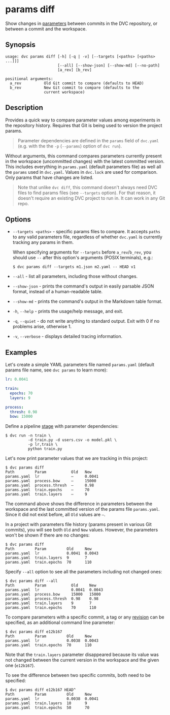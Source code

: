 # params diff

Show changes in [parameters](/doc/command-reference/params) between commits in
the <abbr>DVC repository</abbr>, or between a commit and the
<abbr>workspace</abbr>.

## Synopsis

```usage
usage: dvc params diff [-h] [-q | -v] [--targets [<paths> [<paths> ...]]]
                       [--all] [--show-json] [--show-md] [--no-path]
                       [a_rev] [b_rev]

positional arguments:
  a_rev          Old Git commit to compare (defaults to HEAD)
  b_rev          New Git commit to compare (defaults to the
                 current workspace)
```

## Description

Provides a quick way to compare parameter values among experiments in the
repository history. Requires that Git is being used to version the project
params.

> Parameter dependencies are defined in the `params` field of `dvc.yaml` (e.g.
> with the the `-p` (`--params`) option of `dvc run`).

Without arguments, this command compares parameters currently present in the
<abbr>workspace</abbr> (uncommitted changes) with the latest committed version.
This includes everything in `params.yaml` (default parameters file) as well all
the `params` used in `dvc.yaml`. Values in `dvc.lock` are used for comparison.
Only params that have changes are listed.

> Note that unlike `dvc diff`, this command doesn't always need DVC files to
> find params files (see `--targets` option). For that reason, it doesn't
> require an existing DVC project to run in. It can work in any Git repo.

## Options

- `--targets <paths>` - specific params files to compare. It accepts `paths` to
  any valid parameters file, regardless of whether `dvc.yaml` is currently
  tracking any params in them.

  When specifying arguments for `--targets` before `a_rev`/`b_rev`, you should
  use `--` after this option's arguments (POSIX terminals), e.g.:

  ```dvc
  $ dvc params diff --targets m1.json m2.yaml -- HEAD v1
  ```

- `--all` - list all parameters, including those without changes.

- `--show-json` - prints the command's output in easily parsable JSON format,
  instead of a human-readable table.

- `--show-md` - prints the command's output in the Markdown table format.

- `-h`, `--help` - prints the usage/help message, and exit.

- `-q`, `--quiet` - do not write anything to standard output. Exit with 0 if no
  problems arise, otherwise 1.

- `-v`, `--verbose` - displays detailed tracing information.

## Examples

Let's create a simple YAML parameters file named `params.yaml` (default params
file name, see `dvc params` to learn more):

```yaml
lr: 0.0041

train:
  epochs: 70
  layers: 9

process:
  thresh: 0.98
  bow: 15000
```

Define a pipeline [stage](/doc/command-reference/run) with parameter
dependencies:

```dvc
$ dvc run -n train \
          -d train.py -d users.csv -o model.pkl \
          -p lr,train \
          python train.py
```

Let's now print parameter values that we are tracking in this
<abbr>project</abbr>:

```dvc
$ dvc params diff
Path         Param           Old   New
params.yaml  lr              —     0.0041
params.yaml  process.bow     —     15000
params.yaml  process.thresh  —     0.98
params.yaml  train.epochs    —     70
params.yaml  train.layers    —     9
```

The command above shows the difference in parameters between the workspace and
the last committed version of the params file `params.yaml`. Since it did not
exist before, all `Old` values are `—`.

In a project with parameters file history (params present in various Git
commits), you will see both `Old` and `New` values. However, the parameters
won't be shown if there are no changes:

```dvc
$ dvc params diff
Path         Param         Old     New
params.yaml  lr            0.0041  0.0043
params.yaml  train.layers  9       7
params.yaml  train.epochs  70      110
```

Specify `--all` option to see all the parameters including not changed ones:

```dvc
$ dvc params diff --all
Path         Param           Old     New
params.yaml  lr              0.0041  0.0043
params.yaml  process.bow     15000   15000
params.yaml  process.thresh  0.98    0.98
params.yaml  train.layers    9       7
params.yaml  train.epochs    70      110
```

To compare parameters with a specific commit, a tag or any
[revision](https://git-scm.com/docs/revisions) can be specified, as an
additional command line parameter:

```dvc
$ dvc params diff e12b167
Path         Param         Old     New
params.yaml  lr            0.0038  0.0043
params.yaml  train.epochs  70      110
```

Note that the `train.layers` parameter disappeared because its value was not
changed between the current version in the workspace and the given one
(`e12b167`).

To see the difference between two specific commits, both need to be specified:

```dvc
$ dvc params diff e12b167 HEAD^
Path         Param         Old     New
params.yaml  lr            0.0038  0.0041
params.yaml  train.layers  10      9
params.yaml  train.epochs  50      70
```
